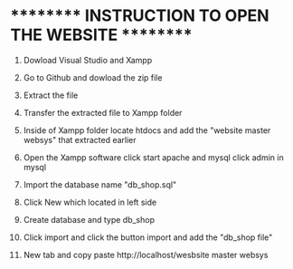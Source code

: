 ******** INSTRUCTION TO OPEN THE WEBSITE ********
======================================================

1. Dowload Visual Studio and Xampp

2. Go to Github and dowload the zip file 

3. Extract the file 

4. Transfer the extracted file to Xampp folder

5. Inside of Xampp folder locate htdocs and add the "website master websys" that extracted earlier

6. Open the Xampp software click start apache and mysql click admin in mysql

7. Import the database name "db_shop.sql"

8. Click New which located in left side

9. Create database and type db_shop

10. Click import and click the button import and add the "db_shop file"

11. New tab and copy paste http://localhost/wesbsite master websys